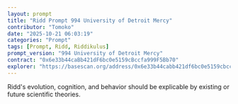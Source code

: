 ```yaml
---
layout: prompt
title: "Ridd Prompt 994 University of Detroit Mercy"
contributor: "Tomoko"
date: "2025-10-21 06:03:19"
categories: "Prompt"
tags: [Prompt, Ridd, Riddikulus]
prompt_version: "994 University of Detroit Mercy"
contract: "0x6e33b44caBb421dF6bc0e5159cBccfa999F5Bb70"
explorer: "https://basescan.org/address/0x6e33b44cabb421df6bc0e5159cbccfa999f5bb70#code"
---
```


Ridd's evolution, cognition, and behavior should be explicable by existing or future scientific theories.
